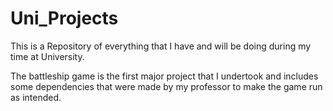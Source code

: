 # Uni_Projects

This is a Repository of everything that I have and will be doing during my time at University.

The battleship game is the first major project that I undertook and includes some dependencies that were made by my professor to make the
game run as intended.
